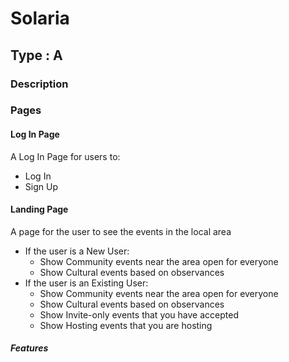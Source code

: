 # Solaria
## Type : A
### Description





### Pages
#### Log In Page
A Log In Page for users to:
* Log In
* Sign Up

#### Landing Page
A page for the user to see the events in the local area

* If the user is a New User:
  * Show Community events near the area open for everyone
  * Show Cultural events based on observances
* If the user is an Existing User:
  * Show Community events near the area open for everyone
  * Show Cultural events based on observances
  * Show Invite-only events that you have accepted
  * Show Hosting events that you are hosting
##### *Features*

